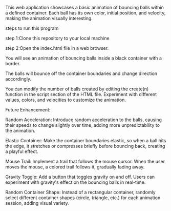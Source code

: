 This web application showcases a basic animation of bouncing balls within a defined container. Each ball has its own color, initial position, and velocity, making the animation visually interesting.

steps to run this program

step 1:Clone this repository to your local machine

step 2:Open the index.html file in a web browser.

You will see an animation of bouncing balls inside a black container with a border.

The balls will bounce off the container boundaries and change direction accordingly.

You can modify the number of balls created by editing the create(n) function in the script section of the HTML file.
Experiment with different values, colors, and velocities to customize the animation.


Future Enhancement:


Random Acceleration: Introduce random acceleration to the balls, causing their speeds to change slightly over time, adding more unpredictability to the animation.

Elastic Container: Make the container boundaries elastic, so when a ball hits the edge, it stretches or compresses briefly before bouncing back, creating a playful effect.

Mouse Trail: Implement a trail that follows the mouse cursor. When the user moves the mouse, a colored trail follows it, gradually fading away.

Gravity Toggle: Add a button that toggles gravity on and off. Users can experiment with gravity's effect on the bouncing balls in real-time.

Random Container Shape: Instead of a rectangular container, randomly select different container shapes (circle, triangle, etc.) for each animation session, adding visual variety.
